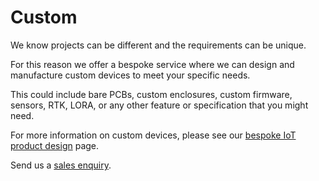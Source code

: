 # Custom

We know projects can be different and the requirements can be unique.

For this reason we offer a bespoke service where we can design and manufacture custom devices to meet your specific needs.

This could include bare PCBs, custom enclosures, custom firmware, sensors, RTK, LORA, or any other feature or specification that you might need.

For more information on custom devices, please see our [bespoke IoT product design](https://lightbug.io/product/custom/) page.

Send us a [sales enquiry](https://lightbug.io/contact/).
